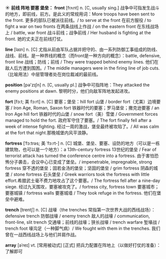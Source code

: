 ☀ <span class="category">**前线 阵地 要塞 堡垒：**</span>
<span class="vocabulary">**front**</span> [frʌnt] 
<span class="definition">n. [C, usually sing.] 战争中可指发生战斗的地方，即前线，前方。是此义的常规用词：</span>More troops have been sent to the front. 更多的部队已被派往前线。/ to serve at the front 在前方服役 / to fight a war on two fronts 在两条战线上作战 / on the eastern front 在东线战场上 / battle, war front 战斗前线；战争前线 / Her husband is fighting at the front. 她的丈夫正在前线打仗。

<span class="vocabulary">**line**</span> [laɪn] 
<span class="definition">n. [C] 尤指从前由军队占据并把守的、由一系列防御工事组成的防线、战线、前线。是一种界线的概念（而front是一种方向的概念）：</span>battle, defensive, front line 战线；防线；前线 / They were trapped behind enemy lines. 他们在敌人后方遭到围困。/ The middle managers were in the firing line of job cuts.（比喻用法）中层管理者处在岗位裁减的最前线。

<span class="vocabulary">**position**</span> [pə'zɪʃn] 
<span class="definition">n. [C, usually pl.] 战争中可指阵地：</span>They attacked the enemy positions at dawn. 黎明时分，他们向敌军阵地发起进攻。
                    
<span class="vocabulary">**fort**</span> [fɔ:t; 美 fɔ:rt]
<span class="definition">n. [C] 要塞；堡垒：</span>hill fort 山堡 / border fort（尤美）边境要塞 / Iron Age, Roman, Saxon fort 铁器时代的要塞；罗马堡垒；撒克逊要塞 / an Iron Age hill fort 铁器时代的山堡 / snow fort（美）雪堡 / Government forces managed to hold the fort. 政府军守住了要塞。/ The fort finally fell after a week of intense fighting. 经过一周的激战，堡垒最终被攻陷了。/ All was calm at the fort that night.那晚城堡内风平浪静。
           
<span class="vocabulary">**fortress**</span> [ˈfɔ:trəs; 美 ˈfɔ:rt-]
<span class="definition">n. [C] 城堡、堡垒、要塞、设防的地方（可以是一栋建筑物，也可以是一个地方）：</span>a 13th-century fortress 13世纪的堡垒 / Fear of terrorist attack has turned the conference centre into a fortress. 由于害怕恐怖分子袭击，会议中心已变成了堡垒。/ impenetrable, impregnable, strong fortress 穿不透的堡垒；固若金汤的堡垒；坚固的堡垒 / grim fortress 阴森的城堡 / stone fortress 石头堡垒 / Greek warriors took the fortress with little effort.希腊武士毫不费力地攻占了这个要塞。/ The fortress fell after a nine-day siege. 经过九天围攻，要塞被攻克了。/ fortress city, fortress town 要塞城市；要塞城镇 / fortress walls 要塞城墙 / They took refuge in the fortress. 他们在堡垒中避难。

<span class="vocabulary">**trench**</span> [trentʃ]
<span class="definition">n. [C] 战壕（the trenches 常指第一次世界大战的西线战场）：</span>defensive trench 防御战壕 / enemy trench 敌人的战壕 / communication, front-line, slit trench 交通壕；前线的战壕；狭长战壕 / trench warfare 堑壕战 / trench foot 壕沟足（一种脚气病）/ We fought with them in the trenches. 我们曾在一战西线战场上与他们并肩作战。

<span class="vocabulary">**array**</span> [əˈreɪ]
<span class="definition">vt. [常用被动式] [正式] 把兵力配置在阵地上（以做好打仗的准备）：</span>了解即可
